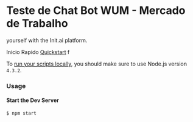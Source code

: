 # Teste de Chat Bot WUM - Mercado de Trabalho
yourself with the Init.ai platform.


Inicio Rapido [Quickstart](http://docs.init.ai/docs/quickstart) f

To [run your scripts locally](http://docs.init.ai/docs/dev-server#section-local-testing), you should make sure to use Node.js version `4.3.2`.


### Usage

#### Start the Dev Server

```bash
$ npm start
```
